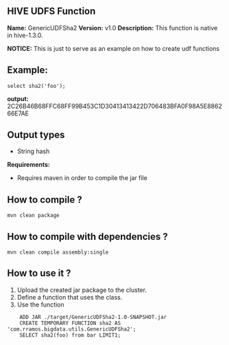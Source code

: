 HIVE UDFS Function
------------------

**Name:** GenericUDFSha2
**Version:** v1.0
**Description:** This function is native in hive-1.3.0. 

**NOTICE:** This is just to serve as an example on how to create udf functions

Example:
--------

`select sha2('foo');`

**output:** 2C26B46B68FFC68FF99B453C1D30413413422D706483BFA0F98A5E886266E7AE

Output types
------------

 - String hash

**Requirements:**

 - Requires maven in order to compile the jar file

How to compile ?
----------------

    mvn clean package

How to compile with dependencies ?
----------------------------------

    mvn clean compile assembly:single

How to use it ?
---------------

 1.  Upload the created jar package to the cluster.
 2.  Define a function that uses the class.
 3.  Use the function

```
    ADD JAR ./target/GenericUDFSha2-1.0-SNAPSHOT.jar
    CREATE TEMPORARY FUNCTION sha2 AS 'com.rramos.bigdata.utils.GenericUDFSha2';
    SELECT sha2(foo) from bar LIMIT1; 
```

